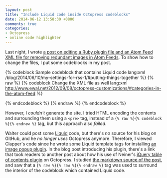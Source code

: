 ```yaml
---
layout: post
title: "Include Liquid code inside Octopress codeblocks"
date: 2014-06-12 13:58:30 +0800
comments: true
categories:
- Octopress
- online code highlighter
---
```


Last night, I wrote
[a post on editing a Ruby plugin file and an Atom Feed XML file for removing redundant images in Atom Feeds][PrevPost].
To show how to change the files, I put some codeblocks in my post.

{% codeblock Sample codeblock that contains Liquid code lang:xml /blog/2014/06/10/my-settings-for-rss-1/#putting-things-together %}
{% raw %}
{% codeblock Change the XML file as well lang:xml http://www.ewal.net/2012/09/08/octopress-customizations/#categories-in-the-atom-feed %}
<entry>
  <!-- other elements -->
  <content type="html"><![CDATA[{{ post.content | remove_linenumbers | remove_bigfig | expand_urls: site.url | cdata_escape }}]]></content>
</entry>
{% endcodeblock %}
{% endraw %}
{% endcodeblock %}

However, I *couldn't* generate the site.  I tried HTML encoding the
contents and surrounding them using a `<pre>` tag, instead of a
`{% raw %}{% codeblock %}{% endraw %}` tag, but this approach also
*failed*.

<!-- more -->

Walter could post some [Liquid] code, but there's *no* source for his
blog on GitHub, and he *no longer uses* Octopress anymore.  Therefore,
I viewed Clapper's code since he wrote some Liquid template tags for
installing [an image popup plugin][imgpopup].  In the blog post
introducing his plugin, there's a link that took readers to another
post about how his use of Neiner's
[jQuery table of contents plugin][toc] on Octopress.  I studied
[the markdown source of the post][PostMdSrc], and saw that a
`{% raw %}{% raw %}{% endraw %}` tag was used to surround the interior
of the codeblock which contained Liquid code.

[PrevPost]: /blog/2014/06/10/my-settings-for-rss-1/ "My Settings for RSS (1)"
[Liquid]: http://liquidmarkup.org/ "Liquid markup language"
[imgpopup]: http://brizzled.clapper.org/blog/2012/02/05/a-simple-octopress-image-popup-plugin/ "A Simple Octopress Image Popup Plugin"
[toc]: http://fuelyourcoding.com/scripts/toc/
[PostMdSrc]: https://raw.githubusercontent.com/bmc/brizzled/master/source/_posts/2012-02-04-generating-a-table-of-contents-in-octopress.markdown
